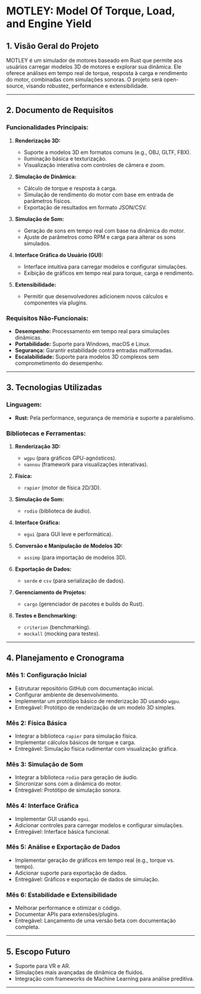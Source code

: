 # MOTLEY: Model Of Torque, Load, and Engine Yield

## 1. Visão Geral do Projeto
MOTLEY é um simulador de motores baseado em Rust que permite aos usuários carregar modelos 3D de motores e explorar sua dinâmica. Ele oferece análises em tempo real de torque, resposta à carga e rendimento do motor, combinadas com simulações sonoras. O projeto será open-source, visando robustez, performance e extensibilidade.

---

## 2. Documento de Requisitos

### Funcionalidades Principais:
1. **Renderização 3D:**
   - Suporte a modelos 3D em formatos comuns (e.g., OBJ, GLTF, FBX).
   - Iluminação básica e texturização.
   - Visualização interativa com controles de câmera e zoom.

2. **Simulação de Dinâmica:**
   - Cálculo de torque e resposta à carga.
   - Simulação de rendimento do motor com base em entrada de parâmetros físicos.
   - Exportação de resultados em formato JSON/CSV.

3. **Simulação de Som:**
   - Geração de sons em tempo real com base na dinâmica do motor.
   - Ajuste de parâmetros como RPM e carga para alterar os sons simulados.

4. **Interface Gráfica do Usuário (GUI):**
   - Interface intuitiva para carregar modelos e configurar simulações.
   - Exibição de gráficos em tempo real para torque, carga e rendimento.

5. **Extensibilidade:**
   - Permitir que desenvolvedores adicionem novos cálculos e componentes via plugins.

### Requisitos Não-Funcionais:
- **Desempenho:** Processamento em tempo real para simulações dinâmicas.
- **Portabilidade:** Suporte para Windows, macOS e Linux.
- **Segurança:** Garantir estabilidade contra entradas malformadas.
- **Escalabilidade:** Suporte para modelos 3D complexos sem comprometimento do desempenho.

---

## 3. Tecnologias Utilizadas

### Linguagem:
- **Rust:** Pela performance, segurança de memória e suporte a paralelismo.

### Bibliotecas e Ferramentas:
1. **Renderização 3D:**
   - `wgpu` (para gráficos GPU-agnósticos).
   - `nannou` (framework para visualizações interativas).

2. **Física:**
   - `rapier` (motor de física 2D/3D).

3. **Simulação de Som:**
   - `rodio` (biblioteca de áudio).

4. **Interface Gráfica:**
   - `egui` (para GUI leve e performática).

5. **Conversão e Manipulação de Modelos 3D:**
   - `assimp` (para importação de modelos 3D).

6. **Exportação de Dados:**
   - `serde` e `csv` (para serialização de dados).

7. **Gerenciamento de Projetos:**
   - `cargo` (gerenciador de pacotes e builds do Rust).

8. **Testes e Benchmarking:**
   - `criterion` (benchmarking).
   - `mockall` (mocking para testes).

---

## 4. Planejamento e Cronograma

### Mês 1: Configuração Inicial
- Estruturar repositório GitHub com documentação inicial.
- Configurar ambiente de desenvolvimento.
- Implementar um protótipo básico de renderização 3D usando `wgpu`.
- Entregável: Protótipo de renderização de um modelo 3D simples.

### Mês 2: Física Básica
- Integrar a biblioteca `rapier` para simulação física.
- Implementar cálculos básicos de torque e carga.
- Entregável: Simulação física rudimentar com visualização gráfica.

### Mês 3: Simulação de Som
- Integrar a biblioteca `rodio` para geração de áudio.
- Sincronizar sons com a dinâmica do motor.
- Entregável: Protótipo de simulação sonora.

### Mês 4: Interface Gráfica
- Implementar GUI usando `egui`.
- Adicionar controles para carregar modelos e configurar simulações.
- Entregável: Interface básica funcional.

### Mês 5: Análise e Exportação de Dados
- Implementar geração de gráficos em tempo real (e.g., torque vs. tempo).
- Adicionar suporte para exportação de dados.
- Entregável: Gráficos e exportação de dados de simulação.

### Mês 6: Estabilidade e Extensibilidade
- Melhorar performance e otimizar o código.
- Documentar APIs para extensões/plugins.
- Entregável: Lançamento de uma versão beta com documentação completa.

---

## 5. Escopo Futuro
- Suporte para VR e AR.
- Simulações mais avançadas de dinâmica de fluidos.
- Integração com frameworks de Machine Learning para análise preditiva.

---
